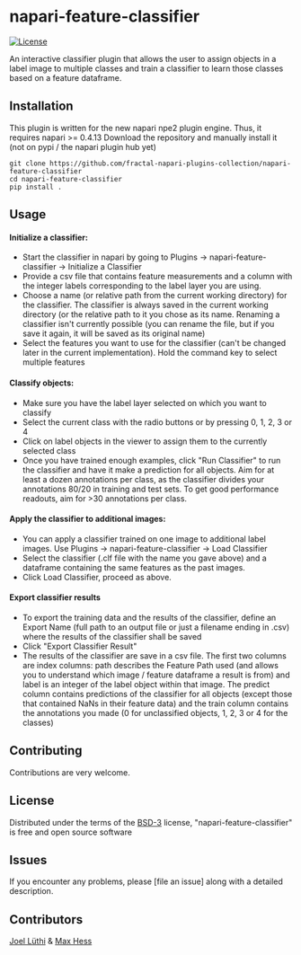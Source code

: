 # napari-feature-classifier

[![License](https://img.shields.io/pypi/l/napari-feature-classifier.svg?color=green)](https://github.com/fractal-napari-plugins-collection/napari_feature_classifier/raw/main/LICENSE)

An interactive classifier plugin that allows the user to assign objects in a label image to multiple classes and train a classifier to learn those classes based on a feature dataframe.

## Installation

This plugin is written for the new napari npe2 plugin engine. Thus, it requires napari >= 0.4.13
Download the repository and manually install it (not on pypi / the napari plugin hub yet)

    git clone https://github.com/fractal-napari-plugins-collection/napari-feature-classifier
    cd napari-feature-classifier
    pip install .



## Usage
#### Initialize a classifier:
- Start the classifier in napari by going to Plugins -> napari-feature-classifier -> Initialize a Classifier  
- Provide a csv file that contains feature measurements and a column with the integer labels corresponding to the label layer you are using.
- Choose a name (or relative path from the current working directory) for the classifier. The classifier is always saved in the current working directory (or the relative path to it you chose as its name. Renaming a classifier isn't currently possible (you can rename the file, but if you save it again, it will be saved as its original name)
- Select the features you want to use for the classifier (can't be changed later in the current implementation). Hold the command key to select multiple features

#### Classify objects:
- Make sure you have the label layer selected on which you want to classify
- Select the current class with the radio buttons or by pressing 0, 1, 2, 3 or 4
- Click on label objects in the viewer to assign them to the currently selected class
- Once you have trained enough examples, click "Run Classifier" to run the classifier and have it make a prediction for all objects. Aim for at least a dozen annotations per class, as the classifier divides your annotations 80/20 in training and test sets. To get good performance readouts, aim for >30 annotations per class.

#### Apply the classifier to additional images:
- You can apply a classifier trained on one image to additional label images. Use Plugins -> napari-feature-classifier -> Load Classifier  
- Select the classifier (.clf file with the name you gave above) and a dataframe containing the same features as the past images.
- Click Load Classifier, proceed as above.

#### Export classifier results
- To export the training data and the results of the classifier, define an Export Name (full path to an output file or just a filename ending in .csv) where the results of the classifier shall be saved
- Click "Export Classifier Result"
- The results of the classifier are save in a csv file. The first two columns are index columns: path describes the Feature Path used (and allows you to understand which image / feature dataframe a result is from) and label is an integer of the label object within that image. The predict column contains predictions of the classifier for all objects (except those that contained NaNs in their feature data) and the train column contains the annotations you made (0 for unclassified objects, 1, 2, 3 or 4 for the classes)


## Contributing

Contributions are very welcome.

## License

Distributed under the terms of the [BSD-3] license,
"napari-feature-classifier" is free and open source software

## Issues

If you encounter any problems, please [file an issue] along with a detailed description.

## Contributors
[Joel Lüthi](https://github.com/jluethi) & [Max Hess](https://github.com/MaksHess)

[napari]: https://github.com/napari/napari
[Cookiecutter]: https://github.com/audreyr/cookiecutter
[@napari]: https://github.com/napari
[MIT]: http://opensource.org/licenses/MIT
[BSD-3]: http://opensource.org/licenses/BSD-3-Clause
[GNU GPL v3.0]: http://www.gnu.org/licenses/gpl-3.0.txt
[GNU LGPL v3.0]: http://www.gnu.org/licenses/lgpl-3.0.txt
[Apache Software License 2.0]: http://www.apache.org/licenses/LICENSE-2.0
[Mozilla Public License 2.0]: https://www.mozilla.org/media/MPL/2.0/index.txt
[cookiecutter-napari-plugin]: https://github.com/napari/cookiecutter-napari-plugin

[napari]: https://github.com/napari/napari
[tox]: https://tox.readthedocs.io/en/latest/
[pip]: https://pypi.org/project/pip/
[PyPI]: https://pypi.org/
